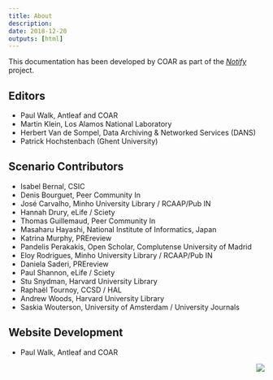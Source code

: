 ```yaml
---
title: About
description:
date: 2018-12-20
outputs: [html]
---
```


This documentation has been developed by COAR as part of the [*Notify*](https://www.coar-repositories.org/notify-repository-and-services-interoperability-project/) project.

## Editors
* Paul Walk, Antleaf and COAR
* Martin Klein, Los Alamos National Laboratory
* Herbert Van de Sompel, Data Archiving &amp; Networked Services (DANS)
* Patrick Hochstenbach (Ghent University)

## Scenario Contributors
- Isabel Bernal, CSIC
- Denis Bourguet, Peer Community In
- José Carvalho, Minho University Library / RCAAP/Pub IN
- Hannah Drury, eLife / Sciety
- Thomas Guillemaud, Peer Community In
- Masaharu Hayashi, National Institute of Informatics, Japan
- Katrina Murphy, PREreview
- Pandelis Perakakis, Open Scholar, Complutense University of Madrid
- Eloy Rodrigues, Minho University Library / RCAAP/Pub IN
- Daniela Saderi, PREreview
- Paul Shannon, eLife / Sciety
- Stu Snydman, Harvard University Library
- Raphaël Tournoy, CCSD / HAL
- Andrew Woods, Harvard University Library
- Saskia Wouterson, University of Amsterdam / University Journals

## Website Development
* Paul Walk, Antleaf and COAR

<div style="text-align: right;">
<a href="https://www.antleaf.com"><img style="max-width: 100px;" src="/images/antleaf_logo.png"/></a>
</div>
